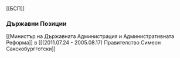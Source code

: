 [[БСП]]

### Държавни Позиции
[[Министър на Държавната Администрация и Административната Реформа]] в [[(2011.07.24 - 2005.08.17) Правителство Симеон Сакскобургготски]]